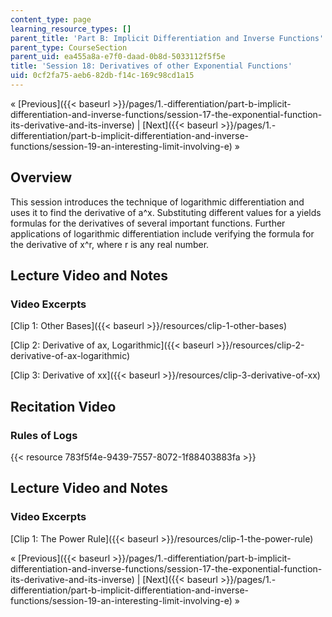 ```yaml
---
content_type: page
learning_resource_types: []
parent_title: 'Part B: Implicit Differentiation and Inverse Functions'
parent_type: CourseSection
parent_uid: ea455a8a-e7f0-daad-0b8d-5033112f5f5e
title: 'Session 18: Derivatives of other Exponential Functions'
uid: 0cf2fa75-aeb6-82db-f14c-169c98cd1a15
---
```


« [Previous]({{< baseurl >}}/pages/1.-differentiation/part-b-implicit-differentiation-and-inverse-functions/session-17-the-exponential-function-its-derivative-and-its-inverse) | [Next]({{< baseurl >}}/pages/1.-differentiation/part-b-implicit-differentiation-and-inverse-functions/session-19-an-interesting-limit-involving-e) »

Overview
--------

This session introduces the technique of logarithmic differentiation and uses it to find the derivative of a^x. Substituting different values for a yields formulas for the derivatives of several important functions. Further applications of logarithmic differentiation include verifying the formula for the derivative of x^r, where r is any real number.

Lecture Video and Notes
-----------------------

### Video Excerpts

[Clip 1: Other Bases]({{< baseurl >}}/resources/clip-1-other-bases)

[Clip 2: Derivative of ax, Logarithmic]({{< baseurl >}}/resources/clip-2-derivative-of-ax-logarithmic)

[Clip 3: Derivative of xx]({{< baseurl >}}/resources/clip-3-derivative-of-xx)

Recitation Video
----------------

### Rules of Logs

{{< resource 783f5f4e-9439-7557-8072-1f88403883fa >}}

Lecture Video and Notes
-----------------------

### Video Excerpts

[Clip 1: The Power Rule]({{< baseurl >}}/resources/clip-1-the-power-rule)

« [Previous]({{< baseurl >}}/pages/1.-differentiation/part-b-implicit-differentiation-and-inverse-functions/session-17-the-exponential-function-its-derivative-and-its-inverse) | [Next]({{< baseurl >}}/pages/1.-differentiation/part-b-implicit-differentiation-and-inverse-functions/session-19-an-interesting-limit-involving-e) »